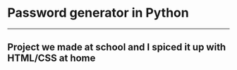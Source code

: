 # Password generator in Python

---

## Project we made at school and I spiced it up with HTML/CSS at home
